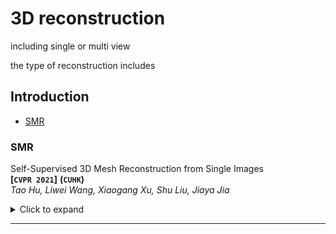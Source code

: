 # 3D reconstruction

including single or multi view 



the type of reconstruction includes 





## Introduction








- [SMR](#smr)

### SMR

Self-Supervised 3D Mesh Reconstruction from Single Images  
**[`CVPR 2021`]**	**(`CUHK`)**  
*Tao Hu, Liwei Wang, Xiaogang Xu, Shu Liu, Jiaya Jia*  
<details><summary>Click to expand</summary><p>
3D attribute $A=[C, L, S, T]$, 3D object $O(S, T)$, where $C$ is Camera, $L$ is Light, $S$ is Shape, $T$ is Texture.

2D image $I$, its silhouette $M$

input $X=[I, M]$, 

their relations are:
$$
\text{rendering: } X = R(A)\\
\text{encoding: } A = E_\theta(X)
$$

<img src="https://raw.githubusercontent.com/yzy1996/Image-Hosting/master/20210410172628.png" alt="image-20210410172613853" style="zoom:50%;" />



</p></details>

---







